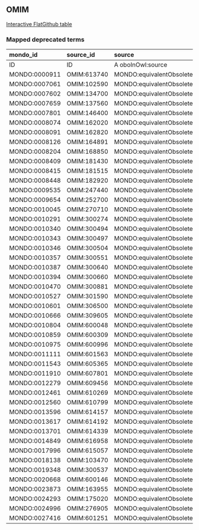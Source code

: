 ## OMIM
[Interactive FlatGithub table](https://flatgithub.com/monarch-initiative/mondo-ingest?filename=src/ontology/reports/omim_mapped_deprecated_terms.robot.template.tsv)

### Mapped deprecated terms
| mondo_id      | source_id   | source                   |
|:--------------|:------------|:-------------------------|
| ID            | ID          | A oboInOwl:source        |
| MONDO:0000911 | OMIM:613740 | MONDO:equivalentObsolete |
| MONDO:0007061 | OMIM:102590 | MONDO:equivalentObsolete |
| MONDO:0007602 | OMIM:134700 | MONDO:equivalentObsolete |
| MONDO:0007659 | OMIM:137560 | MONDO:equivalentObsolete |
| MONDO:0007801 | OMIM:146400 | MONDO:equivalentObsolete |
| MONDO:0008074 | OMIM:162020 | MONDO:equivalentObsolete |
| MONDO:0008091 | OMIM:162820 | MONDO:equivalentObsolete |
| MONDO:0008126 | OMIM:164891 | MONDO:equivalentObsolete |
| MONDO:0008204 | OMIM:168850 | MONDO:equivalentObsolete |
| MONDO:0008409 | OMIM:181430 | MONDO:equivalentObsolete |
| MONDO:0008415 | OMIM:181515 | MONDO:equivalentObsolete |
| MONDO:0008448 | OMIM:182920 | MONDO:equivalentObsolete |
| MONDO:0009535 | OMIM:247440 | MONDO:equivalentObsolete |
| MONDO:0009654 | OMIM:252700 | MONDO:equivalentObsolete |
| MONDO:0010045 | OMIM:270710 | MONDO:equivalentObsolete |
| MONDO:0010291 | OMIM:300274 | MONDO:equivalentObsolete |
| MONDO:0010340 | OMIM:300494 | MONDO:equivalentObsolete |
| MONDO:0010343 | OMIM:300497 | MONDO:equivalentObsolete |
| MONDO:0010346 | OMIM:300504 | MONDO:equivalentObsolete |
| MONDO:0010357 | OMIM:300551 | MONDO:equivalentObsolete |
| MONDO:0010387 | OMIM:300640 | MONDO:equivalentObsolete |
| MONDO:0010394 | OMIM:300660 | MONDO:equivalentObsolete |
| MONDO:0010470 | OMIM:300881 | MONDO:equivalentObsolete |
| MONDO:0010527 | OMIM:301590 | MONDO:equivalentObsolete |
| MONDO:0010601 | OMIM:306500 | MONDO:equivalentObsolete |
| MONDO:0010666 | OMIM:309605 | MONDO:equivalentObsolete |
| MONDO:0010804 | OMIM:600048 | MONDO:equivalentObsolete |
| MONDO:0010859 | OMIM:600309 | MONDO:equivalentObsolete |
| MONDO:0010975 | OMIM:600996 | MONDO:equivalentObsolete |
| MONDO:0011111 | OMIM:601563 | MONDO:equivalentObsolete |
| MONDO:0011543 | OMIM:605365 | MONDO:equivalentObsolete |
| MONDO:0011910 | OMIM:607801 | MONDO:equivalentObsolete |
| MONDO:0012279 | OMIM:609456 | MONDO:equivalentObsolete |
| MONDO:0012461 | OMIM:610269 | MONDO:equivalentObsolete |
| MONDO:0012560 | OMIM:610799 | MONDO:equivalentObsolete |
| MONDO:0013596 | OMIM:614157 | MONDO:equivalentObsolete |
| MONDO:0013617 | OMIM:614192 | MONDO:equivalentObsolete |
| MONDO:0013701 | OMIM:614339 | MONDO:equivalentObsolete |
| MONDO:0014849 | OMIM:616958 | MONDO:equivalentObsolete |
| MONDO:0017996 | OMIM:615057 | MONDO:equivalentObsolete |
| MONDO:0018138 | OMIM:103470 | MONDO:equivalentObsolete |
| MONDO:0019348 | OMIM:300537 | MONDO:equivalentObsolete |
| MONDO:0020668 | OMIM:600146 | MONDO:equivalentObsolete |
| MONDO:0023873 | OMIM:163955 | MONDO:equivalentObsolete |
| MONDO:0024293 | OMIM:175020 | MONDO:equivalentObsolete |
| MONDO:0024996 | OMIM:276905 | MONDO:equivalentObsolete |
| MONDO:0027416 | OMIM:601251 | MONDO:equivalentObsolete |